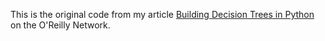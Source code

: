 This is the original code from my article [Building Decision Trees in Python][1] on the O'Reilly Network.

[1]: http://www.onlamp.com/pub/a/python/2006/02/09/ai_decision_trees.html
